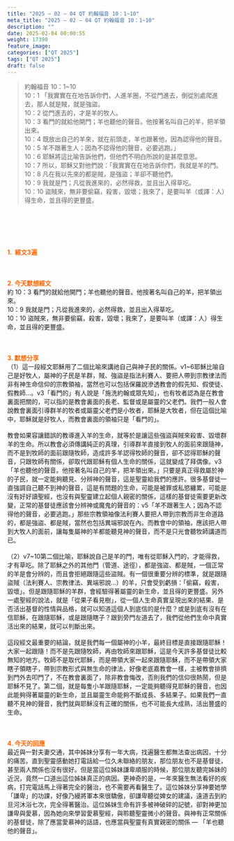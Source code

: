 ```yaml
---
title: "2025 – 02 – 04 QT 約翰福音 10：1~10"
meta_title: "2025 – 02 – 04 QT 約翰福音 10：1~10"
description: ""
date: 2025-02-04 00:00:55
weight: 17390
feature_image: 
categories: ["QT 2025"]
tags: ["QT 2025"]
draft: false
---
```


<blockquote>約翰福音 10：1~10<br />
10：1 「我實實在在地告訴你們，人進羊圈，不從門進去，倒從別處爬進去，那人就是賊，就是強盜。<br />
10：2 從門進去的，才是羊的牧人。<br />
10：3 看門的就給他開門；羊也聽他的聲音。他按著名叫自己的羊，把羊領出來。<br />
10：4 既放出自己的羊來，就在前頭走，羊也跟著他，因為認得他的聲音。<br />
10：5 羊不跟著生人；因為不認得他的聲音，必要逃跑。」<br />
10：6 耶穌將這比喻告訴他們，但他們不明白所說的是甚麼意思。<br />
10：7 所以，耶穌又對他們說：「我實實在在地告訴你們，我就是羊的門。<br />
10：8 凡在我以先來的都是賊，是強盜；羊卻不聽他們。<br />
10：9 我就是門；凡從我進來的，必然得救，並且出入得草吃。<br />
10：10 盜賊來，無非要偷竊，殺害，毀壞；我來了，是要叫羊（或譯：人）得生命，並且得的更豐盛。</blockquote><br />
&nbsp;<br />
<br />
&nbsp;<br />
<br />
<span style="color: #ff6600;" data-darkreader-inline-color=""><strong>1.  經文3遍</strong></span><br />
<br />
&nbsp;<br />
<br />
<span style="color: #ff6600;" data-darkreader-inline-color=""><strong>2. 今天默想經文<br />
</strong></span>約 10：3 看門的就給他開門；羊也聽他的聲音。他按著名叫自己的羊，把羊領出來。<br />
10：9 我就是門；凡從我進來的，必然得救，並且出入得草吃。<br />
10：10 盜賊來，無非要偷竊，殺害，毀壞；我來了，是要叫羊（或譯：人）得生命，並且得的更豐盛。<br />
<br />
&nbsp;<br />
<br />
<strong><span style="color: #ff6600;" data-darkreader-inline-color="">3. 默想分享<br />
</span></strong>（1）這一段經文耶穌用了二個比喻來講祂自己與神子民的關係。v1~6耶穌比喻自己是好牧人，屬神的子民是羊群，賊、強盜是指法利賽人、要把人帶到宗教律法而非有神生命信仰的宗教領袖，當然也可以包括保羅說滲透教會的假先知、假使徒、假教師…。v3「看門的」有人說是「施洗約翰或眾先知」，也有牧者認為是在教會裏面把關的，可以指的是教會裏面的長老、監督或是屬靈的父老們。我們一般人會說教會裏面引導群羊的牧者或屬靈父老們是小牧者，耶穌是大牧者，但在這個比喻中，耶穌就是好牧人，而教會裏面的領袖只是「看門的」。<br />
<br />
教會如果容讓錯誤的教導進入羊的生命，就等於是讓這些強盜與賊來殺害、毀壞群羊的生命。所以教會必須傳講純正的真理，引導群羊直接到牧人的面前來跟隨神，而不是到牧師的面前跟隨牧師，造成許多羊認得牧師的聲音，卻不認得耶穌的聲音，只跟牧師有關係，卻取代跟耶穌有個人生命的關係，這就變成了拜偶像。v3「羊也聽他的聲音。他按著名叫自己的羊，把羊領出來。」只要是真正得救屬於神的子民，就一定能夠聽見、分辨神的聲音，這是聖靈給我們的應許。很多基督徒一直強調自己聽不到神的聲音，這是有問題的生命，可能是被罪或私慾纏累，可能是沒有好好讀聖經，也沒有與聖靈建立起個人親密的關係，這樣的基督徒需要更新改變，正常的基督徒應該會分辨神或魔鬼的聲音的：v5「羊不跟著生人；因為不認得他的聲音，必要逃跑。」那些宗教領袖像法利賽人要把人帶到宗教而非生命道路的，都是強盜、都是賊，當然也包括異端邪說在內。而教會中的領袖，應該把人帶到大牧人的面前，讓每隻屬神的羊都能聽見神的聲音，而不是只光會聽牧師講道而已。<br />
<br />
（2）v7~10第二個比喻，耶穌說自己是羊的門，唯有從耶穌入門的，才能得救，才有草吃。除了耶穌之外的其他門（管道、途徑），都是強盜、都是賊，一個正常的羊是會分辨的，而且會拒絕跟隨這些盜賊。有一個很重要分辨的標準，就是跟隨盜賊（法利賽人、宗教律法、異端邪說…）的羊，只會受到虧損：「偷竊，殺害，毀壞」。但是跟隨耶穌的羊群，會經驗得著屬靈的新生命，並且得的更豐盛。另外一處聖經的說法，就是「從果子看見樹」，從一個人生命真實呈現出來的結果、是否活出基督的性情與品格，就可以知道這個人到底信的是什麼？或是到底有沒有在信耶穌，在跟隨耶穌，或是跟隨瞎子？跟到旁門左道去了，我們從他們生命中真實活出來的結果，就可以判斷出來。<br />
<br />
這段經文最重要的結論，就是我們每一個屬神的小羊，最終目標是直接跟隨耶穌！大家一起跟隨！而不是先跟隨牧師，再由牧師來跟耶穌，這是今天許多基督徒比較無知的地方。牧師不是取代耶穌，而是帶領大家一起來跟隨耶穌，而不是帶領大家瞎子領瞎子，帶到宗教形式與無生命的律法，好像老底嘉教會一樣，主被教會排擠到門外去叩門了，不在教會裏面了，除非教會悔改，否則我們的信仰很熱鬧，但是耶穌不見了。第二個，就是每隻小羊跟隨耶穌，一定能夠聽得見耶穌的聲音，也因此能夠得著屬靈的新生命，並且屬靈生命能夠不斷成長、多結果子。如果我們一直聽不見神的聲音，我們就與耶穌沒有正確的關係，也不可能長大成熟，活出豐盛的生命。<br />
<br />
&nbsp;<br />
<br />
<strong style="font-size: inherit;"><span style="color: #ff6600;" data-darkreader-inline-color="">4. 今天的回應<br />
</span></strong>最近與一對夫妻交通，其中姊妹分享有一年大病，找遍醫生都無法查出病因，十分的痛苦。直到聖靈感動她打電話給一位久未聯絡的朋友，那位朋友也不是基督徒，甚至兩人關係也沒有很好。但是當這位姊妹謙卑順服的時候，那位朋友聽完姊妹的近況，竟然一口道出這位姊妹真正的病因。更神奇的是，一年來醫生無法看好的疾病，打完電話馬上得著完全的醫治，也不需要再看醫生了。這位姊妹分享神要她學「謙卑」的功課，好像乃縵將軍本來很驕傲，卻謙卑聽從婢女的建議，遠道去到約旦河沐浴七次，完全得著醫治。這位姊妹生命有許多被神破碎的記號，卻對神更加謙卑與愛慕，因為她向來學習愛慕聖經，與聆聽聖靈微小的聲音。與神有正常關係的基督徒，除了應當愛慕神的話語，也應當與聖靈有真實親密的關係 — 「羊也聽他的聲音」。<br />
<br />
&nbsp;
        